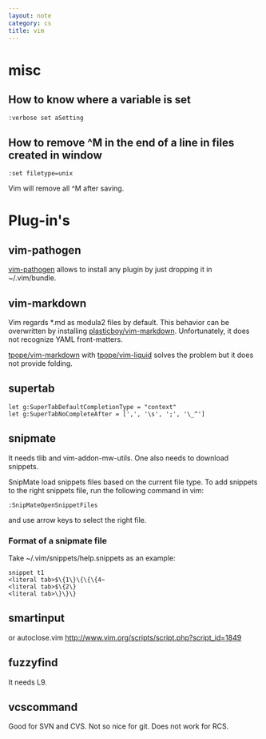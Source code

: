 ```yaml
---
layout: note
category: cs
title: vim
---
```


misc
====

How to know where a variable is set
-----------------------------------

    :verbose set aSetting

How to remove ^M in the end of a line in files created in window
----------------------------------------------------------------

    :set filetype=unix

Vim will remove all ^M after saving.

Plug-in's
=========

vim-pathogen
------------
[vim-pathogen](https://github.com/tpope/vim-pathogen) allows to install any
plugin by just dropping it in ~/.vim/bundle.

vim-markdown
------------
Vim regards \*.md as modula2 files by default. This behavior can be overwritten
by installing
[plasticboy/vim-markdown](https://github.com/plasticboy/vim-markdown).
Unfortunately, it does not recognize YAML front-matters.

[tpope/vim-markdown](https://github.com/tpope/vim-markdown) with
[tpope/vim-liquid](https://github.com/tpope/vim-liquid) solves the problem but
it does not provide folding.

supertab
--------

    let g:SuperTabDefaultCompletionType = "context"
    let g:SuperTabNoCompleteAfter = [',', '\s', ';', '\_^']

snipmate
--------
It needs tlib and vim-addon-mw-utils. One also needs to download snippets.

SnipMate load snippets files based on the current file type. To add snippets
to the right snippets file, run the following command in vim:

    :SnipMateOpenSnippetFiles

and use arrow keys to select the right file.

### Format of a snipmate file ###
Take ~/.vim/snippets/help.snippets as an example:

    snippet t1
    <literal tab>$\{1\}\{\{\{4~
    <literal tab>$\{2\}
    <literal tab>\}\}\}

smartinput
----------
or autoclose.vim http://www.vim.org/scripts/script.php?script_id=1849

fuzzyfind
---------
It needs L9.

vcscommand
----------
Good for SVN and CVS. Not so nice for git. Does not work for RCS.

